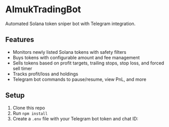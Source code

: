 # AlmukTradingBot

Automated Solana token sniper bot with Telegram integration.

## Features

- Monitors newly listed Solana tokens with safety filters
- Buys tokens with configurable amount and fee management
- Sells tokens based on profit targets, trailing stops, stop loss, and forced sell timer
- Tracks profit/loss and holdings
- Telegram bot commands to pause/resume, view PnL, and more

## Setup

1. Clone this repo  
2. Run `npm install`  
3. Create a `.env` file with your Telegram bot token and chat ID:  
